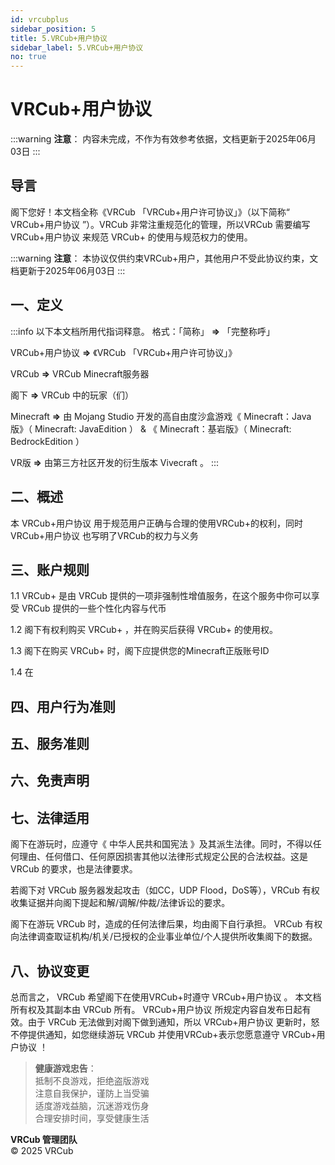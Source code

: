 ```yaml
---
id: vrcubplus
sidebar_position: 5
title: 5.VRCub+用户协议
sidebar_label: 5.VRCub+用户协议
no: true
---
```


# VRCub+用户协议

:::warning
**注意**：
内容未完成，不作为有效参考依据，文档更新于2025年06月03日
:::

## 导言

阁下您好！本文档全称《VRCub 「VRCub+用户许可协议」》（以下简称“ VRCub+用户协议 ”）。VRCub 非常注重规范化的管理，所以VRCub 需要编写 VRCub+用户协议 来规范 VRCub+ 的使用与规范权力的使用。

:::warning
**注意**：
本协议仅供约束VRCub+用户，其他用户不受此协议约束，文档更新于2025年06月03日
:::

## 一、定义

:::info 以下本文档所用代指词释意。 格式：「简称」 **=>** 「完整称呼」

VRCub+用户协议 **=>** 《VRCub 「VRCub+用户许可协议」》

VRCub **=>** VRCub Minecraft服务器

阁下 **=>** VRCub 中的玩家（们）

Minecraft **=>** 由 Mojang Studio 开发的高自由度沙盒游戏《 Minecraft：Java 版》（ Minecraft: JavaEdition ） & 《 Minecraft：基岩版》（ Minecraft: BedrockEdition ）

VR版 **=>** 由第三方社区开发的衍生版本 Vivecraft 。
:::

## 二、概述
本 VRCub+用户协议 用于规范用户正确与合理的使用VRCub+的权利，同时 VRCub+用户协议 也写明了VRCub的权力与义务

## 三、账户规则
1.1 VRCub+ 是由 VRCub 提供的一项非强制性增值服务，在这个服务中你可以享受 VRCub 提供的一些个性化内容与代币

1.2 阁下有权利购买 VRCub+ ，并在购买后获得 VRCub+ 的使用权。

1.3 阁下在购买 VRCub+ 时，阁下应提供您的Minecraft正版账号ID

1.4 在

## 四、用户行为准则

## 五、服务准则

## 六、免责声明

## 七、法律适用

阁下在游玩时，应遵守《 中华人民共和国宪法 》及其派生法律。同时，不得以任何理由、任何借口、任何原因损害其他以法律形式规定公民的合法权益。这是 VRCub 的要求，也是法律要求。

若阁下对 VRCub 服务器发起攻击（如CC，UDP Flood，DoS等），VRCub 有权收集证据并向阁下提起和解/调解/仲裁/法律诉讼的要求。

阁下在游玩 VRCub 时，造成的任何法律后果，均由阁下自行承担。 VRCub 有权向法律调查取证机构/机关/已授权的企业事业单位/个人提供所收集阁下的数据。

## 八、协议变更

总而言之， VRCub 希望阁下在使用VRCub+时遵守 VRCub+用户协议 。 本文档所有权及其副本由 VRCub 所有。 VRCub+用户协议 所规定内容自发布日起有效。由于 VRCub 无法做到对阁下做到通知，所以 VRCub+用户协议 更新时，怒不停提供通知，如您继续游玩 VRCub 并使用VRCub+表示您愿意遵守 VRCub+用户协议 ！

> **健康游戏忠告**：  
> 抵制不良游戏，拒绝盗版游戏  
> 注意自我保护，谨防上当受骗  
> 适度游戏益脑，沉迷游戏伤身  
> 合理安排时间，享受健康生活  

**VRCub 管理团队**  
© 2025 VRCub 
